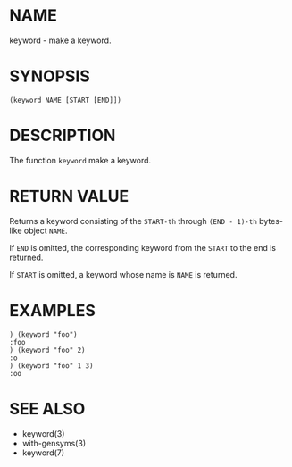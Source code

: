 # NAME
keyword - make a keyword.

# SYNOPSIS

    (keyword NAME [START [END]])

# DESCRIPTION
The function `keyword` make a keyword.

# RETURN VALUE
Returns a keyword consisting of the `START-th` through `(END - 1)-th` bytes-like object `NAME`.

If `END` is omitted, the corresponding keyword from the `START` to the end is returned.

If `START` is omitted, a keyword whose name is `NAME` is returned.

# EXAMPLES

    ) (keyword "foo")
    :foo
    ) (keyword "foo" 2)
    :o
    ) (keyword "foo" 1 3)
    :oo

# SEE ALSO
- keyword(3)
- with-gensyms(3)
- keyword(7)
